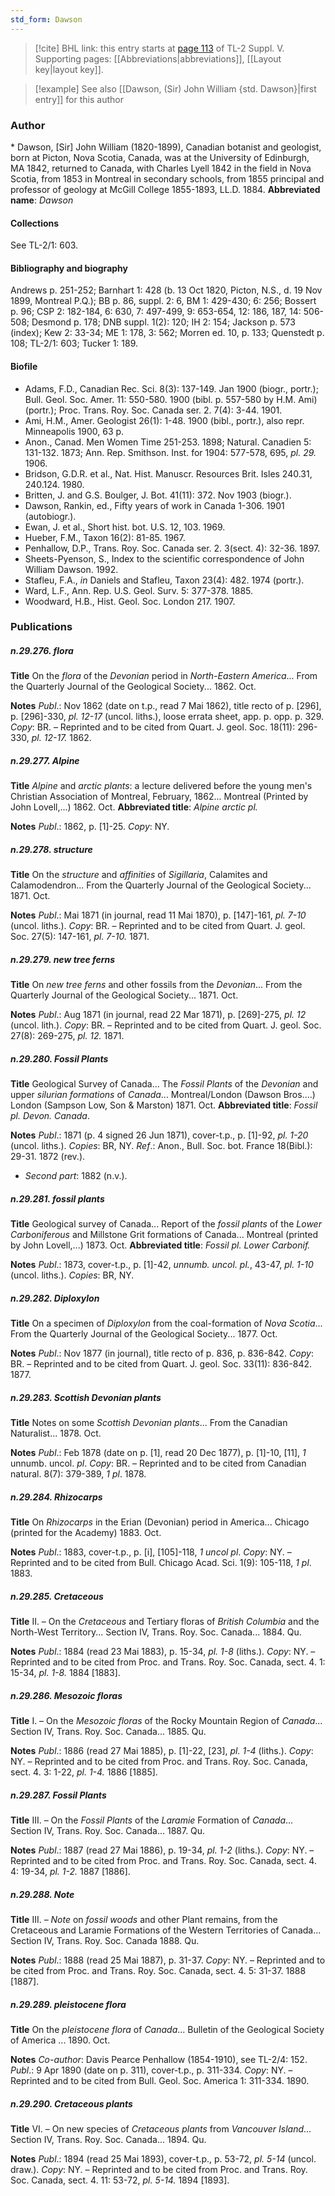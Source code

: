 ```yaml
---
std_form: Dawson
---
```


> [!cite] BHL link: this entry starts at [page 113](https://www.biodiversitylibrary.org/page/33259159) of TL-2 Suppl. V.
> Supporting pages: [[Abbreviations|abbreviations]], [[Layout key|layout key]].

> [!example] See also [[Dawson, (Sir) John William {std. Dawson}|first entry]] for this author

### Author

\* Dawson, \[Sir\] John William (1820-1899), Canadian botanist and geologist, born at Picton, Nova Scotia, Canada, was at the University of Edinburgh, MA 1842, returned to Canada, with Charles Lyell 1842 in the field in Nova Scotia, from 1853 in Montreal in secondary schools, from 1855 principal and professor of geology at McGill College 1855-1893, LL.D. 1884. 
**Abbreviated name**: *Dawson*

#### Collections

See TL-2/1: 603.

#### Bibliography and biography

Andrews p. 251-252; Barnhart 1: 428 (b. 13 Oct 1820, Picton, N.S., d. 19 Nov 1899, Montreal P.Q.); BB p. 86, suppl. 2: 6, BM 1: 429-430; 6: 256; Bossert p. 96; CSP 2: 182-184, 6: 630, 7: 497-499, 9: 653-654, 12: 186, 187, 14: 506-508; Desmond p. 178; DNB suppl. 1(2): 120; IH 2: 154; Jackson p. 573 (index); Kew 2: 33-34; ME 1: 178, 3: 562; Morren ed. 10, p. 133; Quenstedt p. 108; TL-2/1: 603; Tucker 1: 189.

#### Biofile

- Adams, F.D., Canadian Rec. Sci. 8(3): 137-149. Jan 1900 (biogr., portr.); Bull. Geol. Soc. Amer. 11: 550-580. 1900 (bibl. p. 557-580 by H.M. Ami) (portr.); Proc. Trans. Roy. Soc. Canada ser. 2. 7(4): 3-44. 1901.
- Ami, H.M., Amer. Geologist 26(1): 1-48. 1900 (bibl., portr.), also repr. Minneapolis 1900, 63 p.
- Anon., Canad. Men Women Time 251-253. 1898; Natural. Canadien 5: 131-132. 1873; Ann. Rep. Smithson. Inst. for 1904: 577-578, 695, *pl. 29.* 1906.
- Bridson, G.D.R. et al., Nat. Hist. Manuscr. Resources Brit. Isles 240.31, 240.124. 1980.
- Britten, J. and G.S. Boulger, J. Bot. 41(11): 372. Nov 1903 (biogr.).
- Dawson, Rankin, ed., Fifty years of work in Canada 1-306. 1901 (autobiogr.).
- Ewan, J. et al., Short hist. bot. U.S. 12, 103. 1969.
- Hueber, F.M., Taxon 16(2): 81-85. 1967.
- Penhallow, D.P., Trans. Roy. Soc. Canada ser. 2. 3(sect. 4): 32-36. 1897.
- Sheets-Pyenson, S., Index to the scientific correspondence of John William Dawson. 1992.
- Stafleu, F.A., *in* Daniels and Stafleu, Taxon 23(4): 482. 1974 (portr.).
- Ward, L.F., Ann. Rep. U.S. Geol. Surv. 5: 377-378. 1885.
- Woodward, H.B., Hist. Geol. Soc. London 217. 1907.

### Publications

##### n.29.276. flora

**Title**
On the *flora* of the *Devonian* period in *North-Eastern America*... From the Quarterly Journal of the Geological Society... 1862. Oct.

**Notes**
*Publ*.: Nov 1862 (date on t.p., read 7 Mai 1862), title recto of p. \[296\], p. \[296\]-330, *pl. 12-17* (uncol. liths.), loose errata sheet, app. p. opp. p. 329. *Copy*: BR. – Reprinted and to be cited from Quart. J. geol. Soc. 18(11): 296-330, *pl. 12-17.* 1862.

##### n.29.277. Alpine

**Title**
*Alpine* and *arctic plants*: a lecture delivered before the young men's Christian Association of Montreal, February, 1862... Montreal (Printed by John Lovell,...) 1862. Oct.
**Abbreviated title**: *Alpine arctic pl.*

**Notes**
*Publ*.: 1862, p. \[1\]-25. *Copy*: NY.

##### n.29.278. structure

**Title**
On the *structure* and *affinities* of *Sigillaria*, Calamites and Calamodendron... From the Quarterly Journal of the Geological Society... 1871. Oct.

**Notes**
*Publ*.: Mai 1871 (in journal, read 11 Mai 1870), p. \[147\]-161, *pl. 7-10* (uncol. liths.). *Copy*: BR. – Reprinted and to be cited from Quart. J. geol. Soc. 27(5): 147-161, *pl. 7-10.* 1871.

##### n.29.279. new tree ferns

**Title**
On *new tree ferns* and other fossils from the *Devonian*... From the Quarterly Journal of the Geological Society... 1871. Oct.

**Notes**
*Publ*.: Aug 1871 (in journal, read 22 Mar 1871), p. \[269\]-275, *pl. 12* (uncol. lith.). *Copy*: BR. – Reprinted and to be cited from Quart. J. geol. Soc. 27(8): 269-275, *pl. 12.* 1871.

##### n.29.280. Fossil Plants

**Title**
Geological Survey of Canada... The *Fossil Plants* of the *Devonian* and upper *silurian formations* of *Canada*... Montreal/London (Dawson Bros....) London (Sampson Low, Son & Marston) 1871. Oct.
**Abbreviated title**: *Fossil pl. Devon. Canada*.

**Notes**
*Publ*.: 1871 (p. 4 signed 26 Jun 1871), cover-t.p., p. \[1\]-92, *pl. 1-20* (uncol. liths.). *Copies*: BR, NY.
*Ref*.: Anon., Bull. Soc. bot. France 18(Bibl.): 29-31. 1872 (rev.).
- *Second part*: 1882 (n.v.).

##### n.29.281. fossil plants

**Title**
Geological survey of Canada... Report of the *fossil plants* of the *Lower Carboniferous* and Millstone Grit formations of Canada... Montreal (printed by John Lovell,...) 1873. Oct.
**Abbreviated title**: *Fossil pl. Lower Carbonif.*

**Notes**
*Publ*.: 1873, cover-t.p., p. \[1\]-42, *unnumb. uncol. pl.*, 43-47, *pl. 1-10* (uncol. liths.). *Copies*: BR, NY.

##### n.29.282. Diploxylon

**Title**
On a specimen of *Diploxylon* from the coal-formation of *Nova Scotia*... From the Quarterly Journal of the Geological Society... 1877. Oct.

**Notes**
*Publ*.: Nov 1877 (in journal), title recto of p. 836, p. 836-842. *Copy*: BR. – Reprinted and to be cited from Quart. J. geol. Soc. 33(11): 836-842. 1877.

##### n.29.283. Scottish Devonian plants

**Title**
Notes on some *Scottish Devonian plants*... From the Canadian Naturalist... 1878. Oct.

**Notes**
*Publ*.: Feb 1878 (date on p. \[1\], read 20 Dec 1877), p. \[1\]-10, \[11\], *1* unnumb. uncol. *pl*. *Copy*: BR. – Reprinted and to be cited from Canadian natural. 8(7): 379-389, *1 pl*. 1878.

##### n.29.284. Rhizocarps

**Title**
On *Rhizocarps* in the Erian (Devonian) period in America... Chicago (printed for the Academy) 1883. Oct.

**Notes**
*Publ*.: 1883, cover-t.p., p. \[i\], \[105\]-118, *1 uncol pl*. *Copy*: NY. – Reprinted and to be cited from Bull. Chicago Acad. Sci. 1(9): 105-118, *1 pl*. 1883.

##### n.29.285. Cretaceous

**Title**
II. – On the *Cretaceous* and Tertiary floras of *British Columbia* and the North-West Territory... Section IV, Trans. Roy. Soc. Canada... 1884. Qu.

**Notes**
*Publ*.: 1884 (read 23 Mai 1883), p. 15-34, *pl. 1-8* (liths.). *Copy*: NY. – Reprinted and to be cited from Proc. and Trans. Roy. Soc. Canada, sect. 4. 1: 15-34, *pl. 1-8.* 1884 \[1883\].

##### n.29.286. Mesozoic floras

**Title**
I. – On the *Mesozoic floras* of the Rocky Mountain Region of *Canada*... Section IV, Trans. Roy. Soc. Canada... 1885. Qu.

**Notes**
*Publ*.: 1886 (read 27 Mai 1885), p. \[1\]-22, \[23\], *pl. 1-4* (liths.). *Copy*: NY. – Reprinted and to be cited from Proc. and Trans. Roy. Soc. Canada, sect. 4. 3: 1-22, *pl. 1-4.* 1886 \[1885\].

##### n.29.287. Fossil Plants

**Title**
III. – On the *Fossil Plants* of the *Laramie* Formation of *Canada*... Section IV, Trans. Roy. Soc. Canada... 1887. Qu.

**Notes**
*Publ*.: 1887 (read 27 Mai 1886), p. 19-34, *pl. 1-2* (liths.). *Copy*: NY. – Reprinted and to be cited from Proc. and Trans. Roy. Soc. Canada, sect. 4. 4: 19-34, *pl. 1-2.* 1887 \[1886\].

##### n.29.288. Note

**Title**
III. – *Note* on *fossil woods* and other Plant remains, from the Cretaceous and Laramie Formations of the Western Territories of Canada... Section IV, Trans. Roy. Soc. Canada 1888. Qu.

**Notes**
*Publ*.: 1888 (read 25 Mai 1887), p. 31-37. *Copy*: NY. – Reprinted and to be cited from Proc. and Trans. Roy. Soc. Canada, sect. 4. 5: 31-37. 1888 \[1887\].

##### n.29.289. pleistocene flora

**Title**
On the *pleistocene flora* of *Canada*... Bulletin of the Geological Society of America ... 1890. Oct.

**Notes**
*Co-author*: Davis Pearce Penhallow (1854-1910), see TL-2/4: 152.
*Publ*.: 9 Apr 1890 (date on p. 311), cover-t.p., p. 311-334. *Copy*: NY. – Reprinted and to be cited from Bull. Geol. Soc. America 1: 311-334. 1890.

##### n.29.290. Cretaceous plants

**Title**
VI. – On new species of *Cretaceous plants* from *Vancouver Island*... Section IV, Trans. Roy. Soc. Canada... 1894. Qu.

**Notes**
*Publ*.: 1894 (read 25 Mai 1893), cover-t.p., p. 53-72, *pl. 5-14* (uncol. draw.). *Copy*: NY. – Reprinted and to be cited from Proc. and Trans. Roy. Soc. Canada, sect. 4. 11: 53-72, *pl. 5-14.* 1894 \[1893\].

